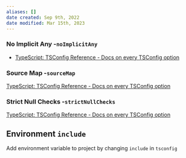 ```yaml
---
aliases: []
date created: Sep 9th, 2022
date modified: Mar 15th, 2023
---
```


### No Implicit Any -`noImplicitAny`
- [TypeScript: TSConfig Reference - Docs on every TSConfig option](https://www.typescriptlang.org/tsconfig/#noImplicitAny)  

### Source Map -`sourceMap`
[TypeScript: TSConfig Reference - Docs on every TSConfig option](https://www.typescriptlang.org/tsconfig#sourceMap)

### Strict Null Checks -`strictNullChecks`
[TypeScript: TSConfig Reference - Docs on every TSConfig option](https://www.typescriptlang.org/tsconfig#strictNullChecks)

## Environment `include`
Add environment variable to project by changing `include`  in `tsconfig`
